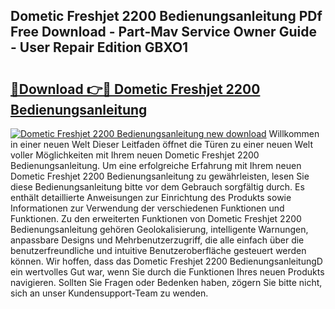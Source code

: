 ## Dometic Freshjet 2200 Bedienungsanleitung PDf Free Download - Part-Mav Service Owner Guide - User Repair Edition GBXO1

# <h2><a href="http://df3v67j.blite.top/?on=Dometic+Freshjet+2200+Bedienungsanleitung">🔗Download 👉🔴 Dometic Freshjet 2200 Bedienungsanleitung</a></h2>

[![Dometic Freshjet 2200 Bedienungsanleitung new download](https://i.imgur.com/lujVjoI.png)](http://df3v67j.blite.top/?on=Dometic+Freshjet+2200+Bedienungsanleitung)
Willkommen in einer neuen Welt Dieser Leitfaden öffnet die Türen zu einer neuen Welt voller Möglichkeiten mit Ihrem neuen Dometic Freshjet 2200 Bedienungsanleitung. Um eine erfolgreiche Erfahrung mit Ihrem neuen Dometic Freshjet 2200 Bedienungsanleitung zu gewährleisten, lesen Sie diese Bedienungsanleitung bitte vor dem Gebrauch sorgfältig durch. Es enthält detaillierte Anweisungen zur Einrichtung des Produkts sowie Informationen zur Verwendung der verschiedenen Funktionen und Funktionen. Zu den erweiterten Funktionen von Dometic Freshjet 2200 Bedienungsanleitung gehören Geolokalisierung, intelligente Warnungen, anpassbare Designs und Mehrbenutzerzugriff, die alle einfach über die benutzerfreundliche und intuitive Benutzeroberfläche gesteuert werden können. Wir hoffen, dass das Dometic Freshjet 2200 BedienungsanleitungD ein wertvolles Gut war, wenn Sie durch die Funktionen Ihres neuen Produkts navigieren. Sollten Sie Fragen oder Bedenken haben, zögern Sie bitte nicht, sich an unser Kundensupport-Team zu wenden.
